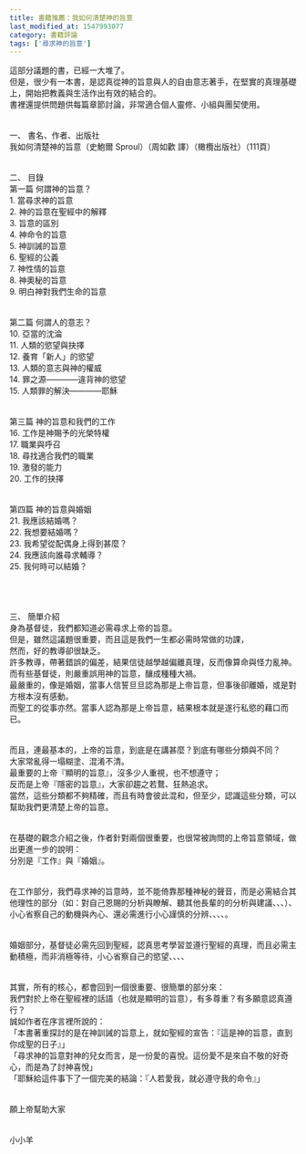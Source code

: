 ```yaml
---
title: 書籍推薦：我如何清楚神的旨意
last_modified_at: 1547993077
category: 書籍評論
tags: ['尋求神的旨意']
---
```


這部分議題的書，已經一大堆了。<br>但是，很少有一本書，是認真從神的旨意與人的自由意志著手，在堅實的真理基礎上，開始把教義與生活作出有效的結合的。<br>書裡還提供問題供每篇章節討論，非常適合個人靈修、小組與團契使用。<br><!--more--><br><br>一、	書名、作者、出版社<br>我如何清楚神的旨意（史鮑爾 Sproul）（周如歡 譯）（橄欖出版社）（111頁）<br><br><br>二、	目錄<br>第一篇	何謂神的旨意？<br>1.	當尋求神的旨意<br>2.	神的旨意在聖經中的解釋<br>3.	旨意的區別<br>4.	神命令的旨意<br>5.	神訓誡的旨意<br>6.	聖經的公義<br>7.	神性情的旨意<br>8.	神奧秘的旨意<br>9.	明白神對我們生命的旨意<br><br><br>第二篇	何謂人的意志？<br>10.	亞當的沈淪<br>11.	人類的慾望與抉擇<br>12.	養育「新人」的慾望<br>13.	人類的意志與神的權威<br>14.	罪之源————違背神的慾望<br>15.	人類罪的解決————耶穌<br><br><br>第三篇	神的旨意和我們的工作<br>16.	工作是神賜予的光榮特權<br>17.	職業與呼召<br>18.	尋找適合我們的職業<br>19.	激發的能力<br>20.	工作的抉擇<br><br><br>第四篇	神的旨意與婚姻<br>21.	我應該結婚嗎？<br>22.	我想要結婚嗎？<br>23.	我希望從配偶身上得到甚麼？<br>24.	我應該向誰尋求輔導？<br>25.	我何時可以結婚？<br><br><br><br><br>三、	簡單介紹<br>身為基督徒，我們都知道必需尋求上帝的旨意。<br>但是，雖然這議題很重要，而且這是我們一生都必需時常做的功課，<br>然而，好的教導卻很缺乏。<br>許多教導，帶著錯誤的偏差，結果信徒越學越偏離真理，反而像算命與怪力亂神。<br>而有些基督徒，則嚴重誤用神的旨意，釀成種種大禍。<br>最嚴重的，像是婚姻，當事人信誓旦旦認為那是上帝旨意，但事後卻離婚，或是對方根本沒有感動。<br>而聖工的從事亦然。當事人認為那是上帝旨意，結果根本就是遂行私慾的藉口而已。<br><br><br>而且，連最基本的，上帝的旨意，到底是在講甚麼？到底有哪些分類與不同？<br>大家常亂得一塌糊塗、混淆不清。<br>最重要的上帝『顯明的旨意』，沒多少人重視，也不想遵守；<br>反而是上帝『隱密的旨意』，大家卻趨之若鶩、狂熱追求。<br>當然，這些分類都不夠精確，而且有時會彼此混和，但至少，認識這些分類，可以幫助我們更清楚上帝的旨意。<br><br><br>在基礎的觀念介紹之後，作者針對兩個很重要，也很常被詢問的上帝旨意領域，做出更進一步的說明：<br>分別是『工作』與『婚姻』。<br><br><br>在工作部分，我們尋求神的旨意時，並不能倚靠那種神秘的聲音，而是必需結合其他理性的部分（如：對自己恩賜的分析與瞭解、聽其他長輩的的分析與建議、、、）、小心省察自己的動機與內心、還必需進行小心謹慎的分辨、、、、。<br><br><br>婚姻部分，基督徒必需先回到聖經，認真思考學習並遵行聖經的真理，而且必需主動積極，而非消極等待，小心省察自己的慾望、、、、<br><br><br>其實，所有的核心，都會回到一個很重要、很簡單的部分來：<br>我們對於上帝在聖經裡的話語（也就是顯明的旨意），有多尊重？有多願意認真遵行？<br>誠如作者在序言裡所說的：<br>「本書著重探討的是在神訓誡的旨意上，就如聖經的宣告：『這是神的旨意，直到你成聖的日子』」<br>「尋求神的旨意對神的兒女而言，是一份愛的喜悅。這份愛不是來自不敬的好奇心，而是為了討神喜悅」<br>「耶穌給這件事下了一個完美的結論：『人若愛我，就必遵守我的命令』」<br><br><br>願上帝幫助大家<br><br><br>小小羊<br>



